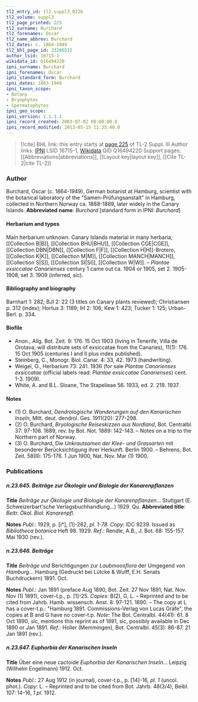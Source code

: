 ```yaml
---
tl2_entry_id: tl2_suppl3_0226
tl2_volume: suppl3
tl2_page_printed: 225
tl2_surname: Burchard
tl2_forenames: Oscar
tl2_name_abbrev: Burchard
tl2_dates: c. 1864-1949
tl2_bhl_page_id: 33266532
author_lsid: 16715-1
wikidata_id: Q16494220
ipni_surname: Burchard
ipni_forenames: Oscar
ipni_standard_form: Burchard
ipni_dates: 1863-1949
ipni_taxon_scope: 
- Botany
- Bryophytes
- Spermatophytes
ipni_geo_scope: 
ipni_version: 1.1.1.1
ipni_record_created: 2003-07-02 00:00:00.0
ipni_record_modified: 2013-05-15 11:35:40.0
---
```


> [!cite] BHL link: this entry starts at [page 225](https://www.biodiversitylibrary.org/page/33266532) of TL-2 Suppl. III
> Author links: [IPNI](https://www.ipni.org/a/16715-1) LSID 16715-1, [Wikidata](https://www.wikidata.org/wiki/Q16494220) QID Q16494220
> Support pages: [[Abbreviations|abbreviations]], [[Layout key|layout key]], [[Cite TL-2|cite TL-2]]

### Author

Burchard, Oscar (c. 1864-1949), German botanist at Hamburg, scientist with the botanical laboratory of the "Samen-Prüfungsanstalt" in Hamburg, collected in Northern Norway ca. 1888-1889, later widely in the Canary Islands. 
**Abbreviated name**: *Burchard* \[standard form in IPNI: *Burchard*\]

#### Herbarium and types

Main herbarium unknown. Canary Islands material in many herbaria; [[Collection B|B]], [[Collection BHU|BHU]], [[Collection CGE|CGE]], [[Collection DBN|DBN]], [[Collection F|F]], [[Collection H|H]]-Brotero, [[Collection K|K]], [[Collection M|M]], [[Collection MANCH|MANCH]], [[Collection S|S]], [[Collection SI|SI]], [[Collection W|W]]. – *Plantae exsiccatae Canarienses* century 1 came out ca. 1904 or 1905, set 2. 1905-1908, set 3. 1909 (inferred, sic).

#### Bibliography and biography

Barnhart 1: 282; BJI 2: 22 (3 titles on Canary plants reviewed); Christiansen p. 312 (index); Hortus 3: 1189; IH 2: 106; Kew 1: 423; Tucker 1: 125; Urban-Berl. p. 334.

#### Biofile

- Anon., Allg. Bot. Zeit. 9: 176. 15 Oct 1903 (living in Tenerife, Villa de Orotava; will distribute sets of exsiccatae from the Canaries), 11(1): 176. 15 Oct 1905 (centuries I and II plus index published).
- Steinberg, C., Monogr. Biol. Canar. 4: 33, 42. 1973 (handwriting).
- Weigel, O., Herbarium 73: 241. 1936 (for sale *Plantae Canarienses exsiccatae* (official labels read: *Plantae exsiccatae Canarienses*) cent. 1-3. 1909).
- White, A. and B.L. Sloane, The Stapelieae 56. 1933, ed. 2. 219. 1937.

#### Notes

- (1) O. Burchard, *Dendrologische Wanderungen auf den Kanarischen Inseln*, Mitt. deut. dendrol. Ges. 1911(20): 277-298.
- (2) O. Burchard, *Bryologische Reiseskizzen aus Nordland*, Bot. Centralbl. 37: 97-106. 1889, rev. by Bot. Not. 1889: 142-143. – Notes on a trip to the Northern part of Norway.
- (3) O. Burchard, Die *Unkrautsamen der Klee- und Grassarten* mit besonderer Berücksichtigung ihrer Herkunft. Berlin 1900. – Behrens, Bot. Zeit. 58(II): 175-176. 1 Jun 1900, Nat. Nov. Mar (1) 1900.

### Publications

##### n.23.645. Beiträge zur Ökologie und Biologie der Kanarenpflanzen

**Title**
*Beiträge zur Ökologie und Biologie der Kanarenpflanzen*... Stuttgart (E. Schweizerbart'sche Verlagsbuchhandlung...) 1929. Qu.
**Abbreviated title**: *Beitr. Ökol. Biol. Kanarenpfl.*

**Notes**
*Publ*.: 1929, p. \[i\*\], \[1\]-262, *pl. 1-78.* *Copy*: IDC 9239. Issued as *Bibliotheca botanica* Heft 98. 1929.
*Ref*.: Rendle, A.B., J. Bot. 68: 155-157. Mai 1930 (rev.).

##### n.23.646. Beiträge

**Title**
*Beiträge* und Berichtigungen zur *Laubmoosflora* der Umgegend *von Hamburg*... Hamburg (Gedruckt bei Lütcke & Wulff, E.H. Senats Buchdruckern) 1891. Oct.

**Notes**
*Publ*.: Jan 1891 (preface Aug 1890, Bot. Zeit. 27 Nov 1891, Nat. Nov. Nov (1) 1891), cover-t.p., p. \[1\]-25. *Copies*: B(2), G, L. – Reprinted and to be cited from Jahrb. Hamb. wissensch. Anst. 8: 97-121. 1890. – The copy at L has a cover-t.p.: "Hamburg 1891. Commissions-Verlag von Lucas Gräfe", the copies at B and G have no cover-t.p.
*Note*: The Bot. Centralbl. 44(41): 61. 8 Oct 1890, sic, mentions this reprint as of 1891, sic, possibly available in Dec 1890 or Jan 1891.
*Ref*.: Holler (Memmingen), Bot. Centralbl. 45(3): 86-87. 21 Jan 1891 (rev.).

##### n.23.647. Euphorbia der Kanarischen Inseln

**Title**
Über eine neue cactoide *Euphorbia der Kanarischen Inseln*... Leipzig (Wilhelm Engelmann) 1912. Oct.

**Notes**
*Publ*.: 27 Aug 1912 (in journal), cover-t.p., p. \[14\]-16, *pl. 1* (uncol. phot.). *Copy*: L. – Reprinted and to be cited from Bot. Jahrb. 48(3/4), Beibl. 107: 14-16, *1 pl*. 1912.


